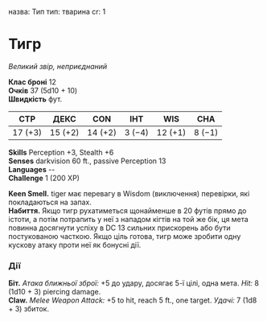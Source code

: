назва: Тип тип: тварина cr: 1

# Тигр
_Великий звір, неприєднаний_

**Клас броні** 12    
**Очків** 37 (5d10 + 10)    
**Швидкість** фут.

| СТР     | ДЕКС    | CON     | ІНТ    | WIS     | CHA    |
| ------- | ------- | ------- | ------ | ------- | ------ |
| 17 (+3) | 15 (+2) | 14 (+2) | 3 (−4) | 12 (+1) | 8 (−1) |

**Skills** Perception +3, Stealth +6    
**Senses** darkvision 60 ft., passive Perception 13    
**Languages** --    
**Challenge** 1 (200 XP)

**Keen Smell.** tiger має перевагу в Wisdom (виключення) перевірки, які покладаються на запах.    
**Набиття.** Якщо тигр рухатиметься щонайменше в 20 футів прямо до істоти, а потім потрапить у неї з нападом кігтів на той же бік, ця мета повинна досягнути успіху в DC 13 сильних прискорень або бути постукованою часткою. Якщо ціль готова, тигр може зробити одну кускову атаку проти неї як бонусні дії.

### Дії
**Біт.** _Атака ближньої зброї:_ +5 до удару, досягає 5-ї цілі, одна мета. _Hit:_ 8 (1d10 + 3) piercing damage.   
**Claw.** _Melee Weapon Attack:_ +5 to hit, reach 5 ft., one target. _Удачі:_ 7 (1d8 + 3) збиток. 
